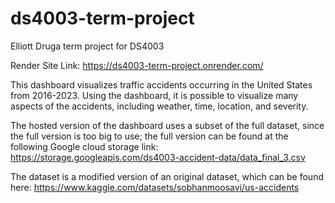 # ds4003-term-project
Elliott Druga term project for DS4003

Render Site Link:
https://ds4003-term-project.onrender.com/

This dashboard visualizes traffic accidents occurring in the United States from 2016-2023. Using the dashboard, it is possible to visualize many aspects of the accidents, including weather, time, location, and severity.

The hosted version of the dashboard uses a subset of the full dataset, since the full version is too big to use; the full version can be found at the following Google cloud storage link:
https://storage.googleapis.com/ds4003-accident-data/data_final_3.csv

The dataset is a modified version of an original dataset, which can be found here:
https://www.kaggle.com/datasets/sobhanmoosavi/us-accidents
